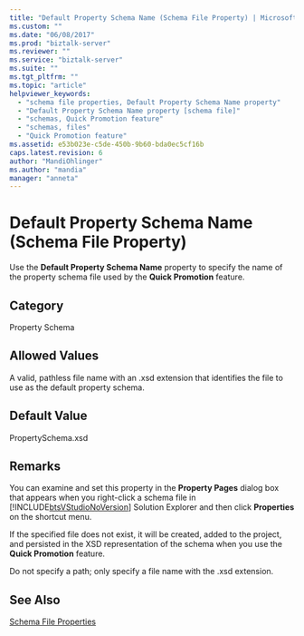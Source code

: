 ```yaml
---
title: "Default Property Schema Name (Schema File Property) | Microsoft Docs"
ms.custom: ""
ms.date: "06/08/2017"
ms.prod: "biztalk-server"
ms.reviewer: ""
ms.service: "biztalk-server"
ms.suite: ""
ms.tgt_pltfrm: ""
ms.topic: "article"
helpviewer_keywords: 
  - "schema file properties, Default Property Schema Name property"
  - "Default Property Schema Name property [schema file]"
  - "schemas, Quick Promotion feature"
  - "schemas, files"
  - "Quick Promotion feature"
ms.assetid: e53b023e-c5de-450b-9b60-bda0ec5cf16b
caps.latest.revision: 6
author: "MandiOhlinger"
ms.author: "mandia"
manager: "anneta"
---
```

# Default Property Schema Name (Schema File Property)
Use the **Default Property Schema Name** property to specify the name of the property schema file used by the **Quick Promotion** feature.  
  
## Category  
 Property Schema  
  
## Allowed Values  
 A valid, pathless file name with an .xsd extension that identifies the file to use as the default property schema.  
  
## Default Value  
 PropertySchema.xsd  
  
## Remarks  
 You can examine and set this property in the **Property Pages** dialog box that appears when you right-click a schema file in [!INCLUDE[btsVStudioNoVersion](../includes/btsvstudionoversion-md.md)] Solution Explorer and then click **Properties** on the shortcut menu.  
  
 If the specified file does not exist, it will be created, added to the project, and persisted in the XSD representation of the schema when you use the **Quick Promotion** feature.  
  
 Do not specify a path; only specify a file name with the .xsd extension.  
  
## See Also  
 [Schema File Properties](../core/schema-file-properties.md)